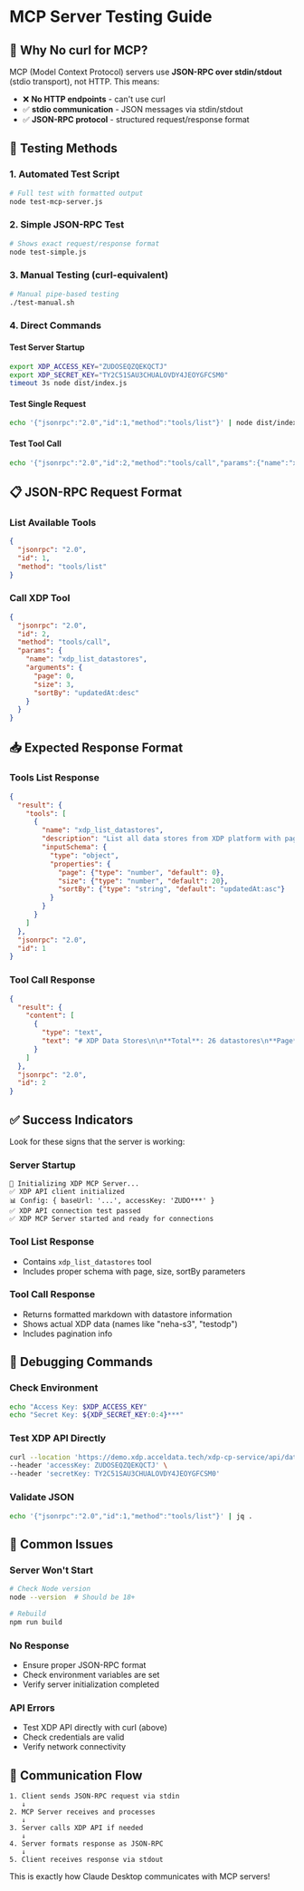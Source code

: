 # MCP Server Testing Guide

## 🔄 Why No curl for MCP?

MCP (Model Context Protocol) servers use **JSON-RPC over stdin/stdout** (stdio transport), not HTTP. This means:

- ❌ **No HTTP endpoints** - can't use curl
- ✅ **stdio communication** - JSON messages via stdin/stdout  
- ✅ **JSON-RPC protocol** - structured request/response format

## 🧪 Testing Methods

### 1. Automated Test Script
```bash
# Full test with formatted output
node test-mcp-server.js
```

### 2. Simple JSON-RPC Test  
```bash
# Shows exact request/response format
node test-simple.js
```

### 3. Manual Testing (curl-equivalent)
```bash
# Manual pipe-based testing
./test-manual.sh
```

### 4. Direct Commands

#### Test Server Startup
```bash
export XDP_ACCESS_KEY="ZUDOSEQZQEKQCTJ"
export XDP_SECRET_KEY="TY2C51SAU3CHUALOVDY4JEOYGFCSM0"
timeout 3s node dist/index.js
```

#### Test Single Request
```bash
echo '{"jsonrpc":"2.0","id":1,"method":"tools/list"}' | node dist/index.js
```

#### Test Tool Call
```bash
echo '{"jsonrpc":"2.0","id":2,"method":"tools/call","params":{"name":"xdp_list_datastores","arguments":{"size":2}}}' | node dist/index.js
```

## 📋 JSON-RPC Request Format

### List Available Tools
```json
{
  "jsonrpc": "2.0",
  "id": 1,
  "method": "tools/list"
}
```

### Call XDP Tool
```json
{
  "jsonrpc": "2.0",
  "id": 2,
  "method": "tools/call",
  "params": {
    "name": "xdp_list_datastores",
    "arguments": {
      "page": 0,
      "size": 3,
      "sortBy": "updatedAt:desc"
    }
  }
}
```

## 📥 Expected Response Format

### Tools List Response
```json
{
  "result": {
    "tools": [
      {
        "name": "xdp_list_datastores",
        "description": "List all data stores from XDP platform with pagination support",
        "inputSchema": {
          "type": "object",
          "properties": {
            "page": {"type": "number", "default": 0},
            "size": {"type": "number", "default": 20},
            "sortBy": {"type": "string", "default": "updatedAt:asc"}
          }
        }
      }
    ]
  },
  "jsonrpc": "2.0",
  "id": 1
}
```

### Tool Call Response
```json
{
  "result": {
    "content": [
      {
        "type": "text",
        "text": "# XDP Data Stores\n\n**Total**: 26 datastores\n**Page**: 1 of 13\n..."
      }
    ]
  },
  "jsonrpc": "2.0",
  "id": 2
}
```

## ✅ Success Indicators

Look for these signs that the server is working:

### Server Startup
```
🚀 Initializing XDP MCP Server...
✅ XDP API client initialized
📊 Config: { baseUrl: '...', accessKey: 'ZUDO***' }
✅ XDP API connection test passed
✅ XDP MCP Server started and ready for connections
```

### Tool List Response
- Contains `xdp_list_datastores` tool
- Includes proper schema with page, size, sortBy parameters

### Tool Call Response  
- Returns formatted markdown with datastore information
- Shows actual XDP data (names like "neha-s3", "testodp")
- Includes pagination info

## 🔧 Debugging Commands

### Check Environment
```bash
echo "Access Key: $XDP_ACCESS_KEY"
echo "Secret Key: ${XDP_SECRET_KEY:0:4}***"
```

### Test XDP API Directly
```bash
curl --location 'https://demo.xdp.acceldata.tech/xdp-cp-service/api/datastore?page=0&size=1' \
--header 'accessKey: ZUDOSEQZQEKQCTJ' \
--header 'secretKey: TY2C51SAU3CHUALOVDY4JEOYGFCSM0'
```

### Validate JSON
```bash
echo '{"jsonrpc":"2.0","id":1,"method":"tools/list"}' | jq .
```

## 🚨 Common Issues

### Server Won't Start
```bash
# Check Node version
node --version  # Should be 18+

# Rebuild
npm run build
```

### No Response
- Ensure proper JSON-RPC format
- Check environment variables are set
- Verify server initialization completed

### API Errors
- Test XDP API directly with curl (above)
- Check credentials are valid
- Verify network connectivity

## 🔄 Communication Flow

```
1. Client sends JSON-RPC request via stdin
   ↓
2. MCP Server receives and processes
   ↓  
3. Server calls XDP API if needed
   ↓
4. Server formats response as JSON-RPC
   ↓
5. Client receives response via stdout
```

This is exactly how Claude Desktop communicates with MCP servers!